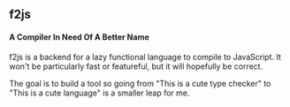 ## f2js
#### A Compiler In Need Of A Better Name

f2js is a backend for a lazy functional language to compile to
JavaScript. It won't be particularly fast or featureful, but it will
hopefully be correct.

The goal is to build a tool so going from "This is a cute type
checker" to "This is a cute language" is a smaller leap for me.
